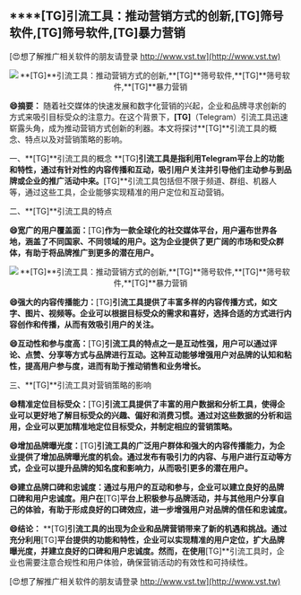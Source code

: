 ## ****[TG]**引流工具：推动营销方式的创新,**[TG]**筛号软件,**[TG]**筛号软件,**[TG]**暴力营销**

[😍想了解推广相关软件的朋友请登录 http://www.vst.tw](http://www.vst.tw)

 <center><img src="https://vst.tw/MP4/tuiguang/png/3.png" alt="**[TG]**引流工具：推动营销方式的创新,**[TG]**筛号软件,**[TG]**筛号软件,**[TG]**暴力营销"></center>

**😄摘要：**
随着社交媒体的快速发展和数字化营销的兴起，企业和品牌寻求创新的方式来吸引目标受众的注意力。在这个背景下，**[TG]**（Telegram）引流工具迅速崭露头角，成为推动营销方式创新的利器。本文将探讨**[TG]**引流工具的概念、特点以及对营销策略的影响。

一、**[TG]**引流工具的概念
**[TG]**引流工具是指利用Telegram平台上的功能和特性，通过有针对性的内容传播和互动，吸引用户关注并引导他们主动参与到品牌或企业的推广活动中来。**[TG]**引流工具包括但不限于频道、群组、机器人等，通过这些工具，企业能够实现精准的用户定位和互动营销。

二、**[TG]**引流工具的特点

**😄宽广的用户覆盖面：**[TG]**作为一款全球化的社交媒体平台，用户遍布世界各地，涵盖了不同国家、不同领域的用户。这为企业提供了更广阔的市场和受众群体，有助于将品牌推广到更多的潜在用户。**

 <center><img src="https://vst.tw/MP4/tuiguang/png/1.png" alt="**[TG]**引流工具：推动营销方式的创新,**[TG]**筛号软件,**[TG]**筛号软件,**[TG]**暴力营销"></center>

**😄强大的内容传播能力：**[TG]**引流工具提供了丰富多样的内容传播方式，如文字、图片、视频等。企业可以根据目标受众的需求和喜好，选择合适的方式进行内容创作和传播，从而有效吸引用户的关注。**

**😄互动性和参与度高：**[TG]**引流工具的特点之一是互动性强，用户可以通过评论、点赞、分享等方式与品牌进行互动。这种互动能够增强用户对品牌的认知和粘性，提高用户参与度，进而有助于推动销售和业务增长。**

三、**[TG]**引流工具对营销策略的影响

**😄精准定位目标受众：**[TG]**引流工具提供了丰富的用户数据和分析工具，使得企业可以更好地了解目标受众的兴趣、偏好和消费习惯。通过对这些数据的分析和运用，企业可以更加精准地定位目标受众，并制定相应的营销策略。**

**😄增加品牌曝光度：**[TG]**引流工具的广泛用户群体和强大的内容传播能力，为企业提供了增加品牌曝光度的机会。通过发布有吸引力的内容、与用户进行互动等方式，企业可以提升品牌的知名度和影响力，从而吸引更多的潜在用户。**

**😄建立品牌口碑和忠诚度：通过与用户的互动和参与，企业可以建立良好的品牌口碑和用户忠诚度。用户在**[TG]**平台上积极参与品牌活动，并与其他用户分享自己的体验，有助于形成良好的口碑效应，进一步增强用户对品牌的信任和忠诚度。**

**😄结论：**
**[TG]**引流工具的出现为企业和品牌营销带来了新的机遇和挑战。通过充分利用**[TG]**平台提供的功能和特性，企业可以实现精准的用户定位，扩大品牌曝光度，并建立良好的口碑和用户忠诚度。然而，在使用**[TG]**引流工具时，企业也需要注意合规性和用户体验，确保营销活动的有效性和可持续性。

[😍想了解推广相关软件的朋友请登录 http://www.vst.tw](http://www.vst.tw)



